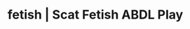 ---
categories:
- Erotic Audiobooks
- Self-Pleasure
- AI Erotica
- ABDL Play
- Vintage Boudoir
image: /assets/images/1747714304577.jpg
layout: post
schema:
  description: Premium adult content featuring ABDL Play, Scat Fetish. High-quality
    visuals with erotic themes.
  keywords:
  - Alt Romance
  - ABDL Play
  - Alt Aesthetic
  - Spiritual Kink
  - AI Erotica
  - Scat Fetish
  name: 1747714304577 | ABDL Play Scat Fetish
  type: VisualArtwork
seo:
  description: Featured content with high-quality ABDL Play, Scat Fetish. HD images
    available.
  keywords: ABDL Play, Scat Fetish
  og_image: /assets/images/1747714304577.jpg
  schema_type: VisualArtwork
tags:
- '#fetish'
- ABDL Play
- Scat Fetish
title: fetish | Scat Fetish ABDL Play
---